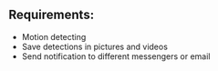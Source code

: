 ## Requirements:  
- Motion detecting 
- Save detections in pictures and videos  
- Send notification to different messengers or email  
